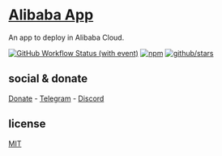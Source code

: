 # [Alibaba App]()

An app to deploy in Alibaba Cloud.

[![GitHub Workflow Status (with event)](https://img.shields.io/github/actions/workflow/status/brtmvdl/alibaba-app/npm-publish.yml?label=GitHub%20Actions&link=https%3A%2F%2Fgithub.com%2Fbrtmvdl%2Falibaba-app%2Factions%2Fworkflows%2Fnpm-publish.yml)](https://github.com/brtmvdl/alibaba-app/actions/workflows/npm-publish.yml) [![npm](https://img.shields.io/npm/dw/%40brtmvdl/alibaba-app?label=NPM%20Weekly%20Downloads)](https://www.npmjs.com/package/@brtmvdl/alibaba-app) [![github/stars](https://img.shields.io/github/stars/brtmvdl/alibaba-app?style=social)](https://img.shields.io/github/stars/brtmvdl/alibaba-app?style=social) 

## social & donate

[Donate](https://link.mercadopago.com.br/brtmvdl) - [Telegram](https://t.me/+KRmg5MlqgMk0MTg5) - [Discord](https://discord.gg/FpxetYYp)

## license

[MIT](./LICENSE)
